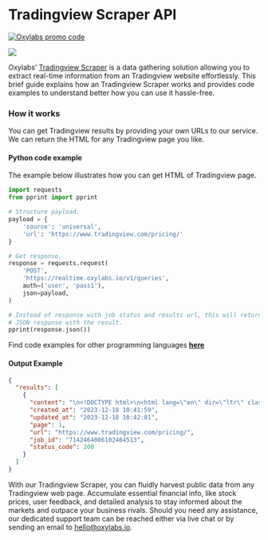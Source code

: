 # Tradingview Scraper API

[![Oxylabs promo code](https://user-images.githubusercontent.com/129506779/250792357-8289e25e-9c36-4dc0-a5e2-2706db797bb5.png)](https://oxylabs.go2cloud.org/aff_c?offer_id=7&aff_id=877&url_id=112)

[![](https://dcbadge.vercel.app/api/server/eWsVUJrnG5)](https://discord.gg/GbxmdGhZjq)

Oxylabs’ [Tradingview Scraper](https://oxylabs.io/products/scraper-api/web/tradingview?utm_source=github&utm_medium=repositories&utm_campaign=product) is a data gathering solution allowing you to extract real-time information from an Tradingview website effortlessly. This brief guide explains how an Tradingview Scraper works and provides code examples to understand better how you can use it hassle-free.

### How it works

You can get Tradingview results by providing your own URLs to our service. We can return the HTML for any Tradingview page you like.

#### Python code example

The example below illustrates how you can get HTML of Tradingview page.

```python
import requests
from pprint import pprint

# Structure payload.
payload = {
    'source': 'universal',
    'url': 'https://www.tradingview.com/pricing/'
}

# Get response.
response = requests.request(
    'POST',
    'https://realtime.oxylabs.io/v1/queries',
    auth=('user', 'pass1'),
    json=payload,
)

# Instead of response with job status and results url, this will return the
# JSON response with the result.
pprint(response.json())
```
Find code examples for other programming languages [**here**](https://github.com/oxylabs/tradingview-scraper/tree/main/code%20examples)

#### Output Example
```json
{
  "results": [
    {
      "content": "\n<!DOCTYPE html>\n<html lang=\"en\" dir=\"ltr\" class=\"is-not-authenticated is-not-pro is-not-trial \">\n<h ... </html>",
      "created_at": "2023-12-18 10:41:59",
      "updated_at": "2023-12-18 10:42:01",
      "page": 1,
      "url": "https://www.tradingview.com/pricing/",
      "job_id": "7142464006102464513",
      "status_code": 200
    }
  ]
}
```
With our Tradingview Scraper, you can fluidly harvest public data from any Tradingview web page. Accumulate essential financial info, like stock prices, user feedback, and detailed analysis to stay informed about the markets and outpace your business rivals. Should you need any assistance, our dedicated support team can be reached either via live chat or by sending an email to hello@oxylabs.io.

